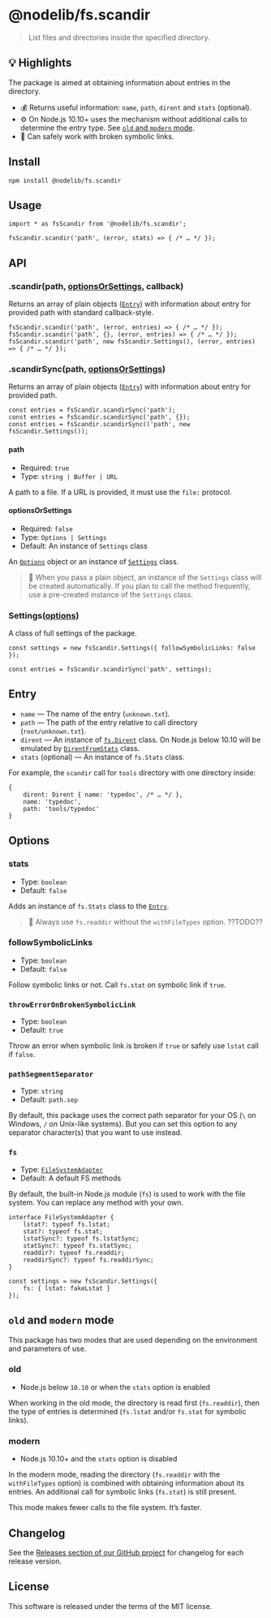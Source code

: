 <span class="citation" data-cites="nodelib/fs.scandir">@nodelib/fs.scandir</span>
=================================================================================

> List files and directories inside the specified directory.

:bulb: Highlights
-----------------

The package is aimed at obtaining information about entries in the directory.

-   :moneybag: Returns useful information: `name`, `path`, `dirent` and `stats` (optional).
-   :gear: On Node.js 10.10+ uses the mechanism without additional calls to determine the entry type. See [`old` and `modern` mode](#old-and-modern-mode).
-   :link: Can safely work with broken symbolic links.

Install
-------

    npm install @nodelib/fs.scandir

Usage
-----

    import * as fsScandir from '@nodelib/fs.scandir';

    fsScandir.scandir('path', (error, stats) => { /* … */ });

API
---

### .scandir(path, [optionsOrSettings](#optionsorsettings), callback)

Returns an array of plain objects ([`Entry`](#entry)) with information about entry for provided path with standard callback-style.

    fsScandir.scandir('path', (error, entries) => { /* … */ });
    fsScandir.scandir('path', {}, (error, entries) => { /* … */ });
    fsScandir.scandir('path', new fsScandir.Settings(), (error, entries) => { /* … */ });

### .scandirSync(path, [optionsOrSettings](#optionsorsettings))

Returns an array of plain objects ([`Entry`](#entry)) with information about entry for provided path.

    const entries = fsScandir.scandirSync('path');
    const entries = fsScandir.scandirSync('path', {});
    const entries = fsScandir.scandirSync(('path', new fsScandir.Settings());

#### path

-   Required: `true`
-   Type: `string | Buffer | URL`

A path to a file. If a URL is provided, it must use the `file:` protocol.

#### optionsOrSettings

-   Required: `false`
-   Type: `Options | Settings`
-   Default: An instance of `Settings` class

An [`Options`](#options) object or an instance of [`Settings`](#settingsoptions) class.

> :book: When you pass a plain object, an instance of the `Settings` class will be created automatically. If you plan to call the method frequently, use a pre-created instance of the `Settings` class.

### Settings([options](#options))

A class of full settings of the package.

    const settings = new fsScandir.Settings({ followSymbolicLinks: false });

    const entries = fsScandir.scandirSync('path', settings);

Entry
-----

-   `name` — The name of the entry (`unknown.txt`).
-   `path` — The path of the entry relative to call directory (`root/unknown.txt`).
-   `dirent` — An instance of [`fs.Dirent`](./src/types/index.ts) class. On Node.js below 10.10 will be emulated by [`DirentFromStats`](./src/utils/fs.ts) class.
-   `stats` (optional) — An instance of `fs.Stats` class.

For example, the `scandir` call for `tools` directory with one directory inside:

    {
        dirent: Dirent { name: 'typedoc', /* … */ },
        name: 'typedoc',
        path: 'tools/typedoc'
    }

Options
-------

### stats

-   Type: `boolean`
-   Default: `false`

Adds an instance of `fs.Stats` class to the [`Entry`](#entry).

> :book: Always use `fs.readdir` without the `withFileTypes` option. ??TODO??

### followSymbolicLinks

-   Type: `boolean`
-   Default: `false`

Follow symbolic links or not. Call `fs.stat` on symbolic link if `true`.

### `throwErrorOnBrokenSymbolicLink`

-   Type: `boolean`
-   Default: `true`

Throw an error when symbolic link is broken if `true` or safely use `lstat` call if `false`.

### `pathSegmentSeparator`

-   Type: `string`
-   Default: `path.sep`

By default, this package uses the correct path separator for your OS (`\` on Windows, `/` on Unix-like systems). But you can set this option to any separator character(s) that you want to use instead.

### `fs`

-   Type: [`FileSystemAdapter`](./src/adapters/fs.ts)
-   Default: A default FS methods

By default, the built-in Node.js module (`fs`) is used to work with the file system. You can replace any method with your own.

    interface FileSystemAdapter {
        lstat?: typeof fs.lstat;
        stat?: typeof fs.stat;
        lstatSync?: typeof fs.lstatSync;
        statSync?: typeof fs.statSync;
        readdir?: typeof fs.readdir;
        readdirSync?: typeof fs.readdirSync;
    }

    const settings = new fsScandir.Settings({
        fs: { lstat: fakeLstat }
    });

`old` and `modern` mode
-----------------------

This package has two modes that are used depending on the environment and parameters of use.

### old

-   Node.js below `10.10` or when the `stats` option is enabled

When working in the old mode, the directory is read first (`fs.readdir`), then the type of entries is determined (`fs.lstat` and/or `fs.stat` for symbolic links).

### modern

-   Node.js 10.10+ and the `stats` option is disabled

In the modern mode, reading the directory (`fs.readdir` with the `withFileTypes` option) is combined with obtaining information about its entries. An additional call for symbolic links (`fs.stat`) is still present.

This mode makes fewer calls to the file system. It’s faster.

Changelog
---------

See the [Releases section of our GitHub project](https://github.com/nodelib/nodelib/releases) for changelog for each release version.

License
-------

This software is released under the terms of the MIT license.
